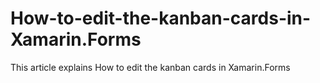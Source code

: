# How-to-edit-the-kanban-cards-in-Xamarin.Forms
This article explains How to edit the kanban cards in Xamarin.Forms
